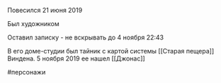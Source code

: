 Повесился 21 июня 2019

Был художником

Оставил записку - не вскрывать до
4 ноября 22:43

В его доме-студии был тайник с картой системы  [[Старая пещера]] Виндена.
5 ноября 2019 ее нашел [[Джонас]]

#персонажи 